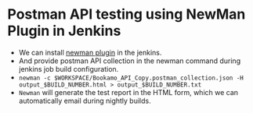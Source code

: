 
# Postman API testing using NewMan Plugin in Jenkins
- We can install [newman plugin](https://www.tutorialspoint.com/postman-with-newman-and-jenkins) in the jenkins.
- And provide postman API collection in the newman command during jenkins job build configuration.
- `newman -c $WORKSPACE/Bookamo_API_Copy.postman_collection.json -H output_$BUILD_NUMBER.html > output_$BUILD_NUMBER.txt`
- `Newman` will generate the test report in the HTML form, which we can automatically email during nightly builds.
